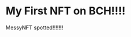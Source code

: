 # My First NFT on BCH!!!!
MessyNFT spotted!!!!!!!
                                                                                                                                                                      
